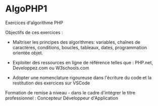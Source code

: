 # AlgoPHP1
Exercices d'algorithme PHP

Objectifs de ces exercices :
- Maîtriser les principes des algorithmes: variables, chaînes de caractères, conditions, boucles, tableaux, dates, programmation orientée objet.

- Exploiter des ressources en ligne de référence telles que : PHP.net, Developpez.com ou W3schools.com

- Adopter une nomenclature rigoureuse dans l'écriture du code et la restitution des exercices sur VSCode

Formation de remise à niveau - dans le cadre d'intégrer le titre professionnel : Concepteur Développeur d'Application
